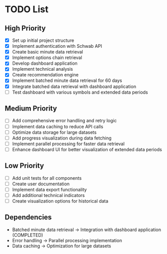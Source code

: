 # TODO List

## High Priority

- [x] Set up initial project structure
- [x] Implement authentication with Schwab API
- [x] Create basic minute data retrieval
- [x] Implement options chain retrieval
- [x] Develop dashboard application
- [x] Implement technical analysis
- [x] Create recommendation engine
- [x] Implement batched minute data retrieval for 60 days
- [x] Integrate batched data retrieval with dashboard application
- [ ] Test dashboard with various symbols and extended data periods

## Medium Priority

- [ ] Add comprehensive error handling and retry logic
- [ ] Implement data caching to reduce API calls
- [ ] Optimize data storage for large datasets
- [ ] Add progress visualization during data fetching
- [ ] Implement parallel processing for faster data retrieval
- [ ] Enhance dashboard UI for better visualization of extended data periods

## Low Priority

- [ ] Add unit tests for all components
- [ ] Create user documentation
- [ ] Implement data export functionality
- [ ] Add additional technical indicators
- [ ] Create visualization options for historical data

## Dependencies

- Batched minute data retrieval → Integration with dashboard application (COMPLETED)
- Error handling → Parallel processing implementation
- Data caching → Optimization for large datasets
